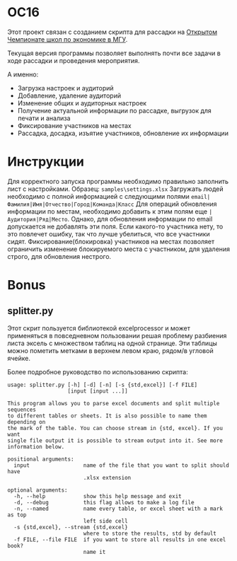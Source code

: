 ﻿# OC16
Этот проект связан с созданием скрипта для рассадки на [Открытом Чемпионате школ по экономике в МГУ](http://openchampionship.ru/).

Текущая версия программы позволяет выполнять почти все задачи в ходе рассадки и проведения мероприятия.

А именно:

* Загрузка настроек и аудиторий
* Добавление, удаление аудиторий
* Изменение общих и аудиторных настроек
* Получение актуальной информации по рассадке, выгрузок для печати и анализа
* Фиксирование участников на местах
* Рассадка, досадка, изъятие участников, обновление их информации
  
# Инструкции
Для корректного запуска программы необходимо правильно заполнить лист с настройками. Образец: `samples\settings.xlsx`
Загружать людей необходимо с полной информацией с следующими полями `email|Фамилия|Имя|Отчество|Город|Команда|Класс`
Для операций обновления информации по местам, необходимо добавить к этим полям еще `|Аудитория|Ряд|Место`. Однако, для обновления информации по email допускается не добавлять эти поля. Если какого-то участника нету, то это повлечет ошибку, так что лучше убелиться, что все участники сидят.
Фиксирование(блокировка) участников на местах позволяет ограничить изменение блокируемого места с участником, для удаления строго, для обновления нестрого.

# Bonus
## splitter.py
Этот скрит пользуется библиотекой excelprocessor и может применяться в повседневном пользовании решая проблему разбиения листа эксель с множеством таблиц на одной странице. Эти таблицы можно пометить метками в верхнем левом краю, рядом/в угловой ячейке. 

Более подробное руководство по использованию скрипта:
```
usage: splitter.py [-h] [-d] [-n] [-s {std,excel}] [-f FILE]
                   [input [input ...]]

This program allows you to parse excel documents and split multiple sequences
to different tables or sheets. It is also possible to name them depending on
the mark of the table. You can choose stream in {std, excel}. If you want
single file output it is possible to stream output into it. See more
information below.

positional arguments:
  input                 name of the file that you want to split should have
                        .xlsx extension

optional arguments:
  -h, --help            show this help message and exit
  -d, --debug           this flag allows to make a log file
  -n, --named           name every table, or excel sheet with a mark as top
                        left side cell
  -s {std,excel}, --stream {std,excel}
                        where to store the results, std by default
  -f FILE, --file FILE  if you want to store all results in one excel book?
                        name it
```
